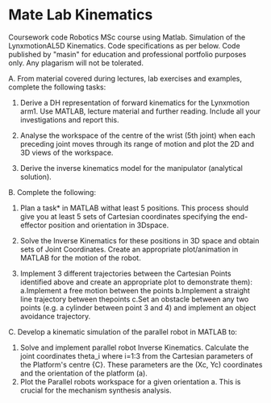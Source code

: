 # Mate Lab Kinematics

Coursework code Robotics MSc course using Matlab. Simulation of the LynxmotionAL5D Kinematics. Code specifications as per below.
Code published by "masin" for education and professional portfolio purposes only. Any plagarism will not be tolerated.  

A. From material covered during lectures, lab exercises and examples, complete the following tasks:
1) Derive a DH representation of forward kinematics for the Lynxmotion arm1. 
Use MATLAB, lecture material and further reading. Include all your investigations and report this.

2) Analyse the workspace of the centre of the wrist (5th joint) when each preceding joint moves through its 
range of motion and plot the 2D and 3D views of the workspace.

3) Derive the inverse kinematics model for the manipulator (analytical solution).

B. Complete the following:
1) Plan a task* in MATLAB withat least 5 positions. This process 
should give you at least 5 sets of Cartesian coordinates specifying the end-effector position and orientation in 3Dspace.

2) Solve the Inverse Kinematics for these positions in 3D space and obtain sets of Joint Coordinates. 
Create an appropriate plot/animation in MATLAB for the motion of the robot.

3) Implement 3 different trajectories between the Cartesian Points identified above and create an 
appropriate plot to demonstrate them):
a.Implement a free motion between the points
b.Implement a straight line trajectory between thepoints
c.Set an obstacle between any two points (e.g. a cylinder between point 3 and 4) and implement an object avoidance trajectory.

C. Develop a kinematic simulation of the parallel robot in MATLAB to:
1) Solve and implement parallel robot Inverse Kinematics. Calculate the joint coordinates theta_i where i=1:3 from the 
Cartesian parameters of the Platform's centre {C}. These parameters are the (Xc, Yc) coordinates and the orientation of the platform (a). 
2) Plot the Parallel robots workspace for a given orientation a. This is crucial for the mechanism synthesis analysis.
